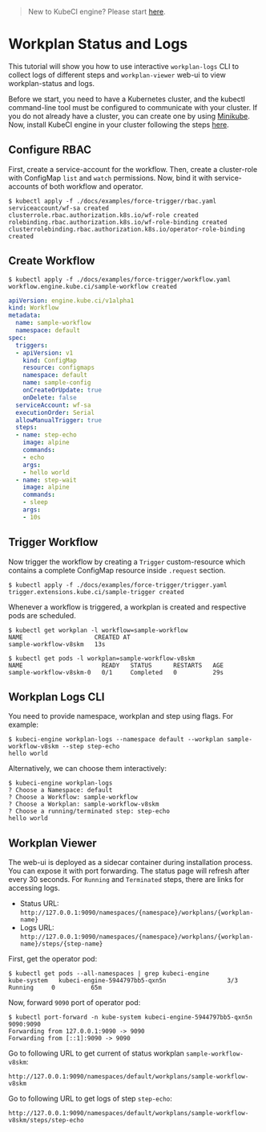 > New to KubeCI engine? Please start [here](/docs/concepts/README.md).

# Workplan Status and Logs

This tutorial will show you how to use interactive `workplan-logs` CLI to collect logs of different steps and `workplan-viewer` web-ui to view workplan-status and logs.

Before we start, you need to have a Kubernetes cluster, and the kubectl command-line tool must be configured to communicate with your cluster. If you do not already have a cluster, you can create one by using [Minikube](https://github.com/kubernetes/minikube). Now, install KubeCI engine in your cluster following the steps [here](/docs/setup/install.md).

## Configure RBAC

First, create a service-account for the workflow. Then, create a cluster-role with ConfigMap `list` and `watch` permissions. Now, bind it with service-accounts of both workflow and operator.

```console
$ kubectl apply -f ./docs/examples/force-trigger/rbac.yaml
serviceaccount/wf-sa created
clusterrole.rbac.authorization.k8s.io/wf-role created
rolebinding.rbac.authorization.k8s.io/wf-role-binding created
clusterrolebinding.rbac.authorization.k8s.io/operator-role-binding created
```

## Create Workflow

```console
$ kubectl apply -f ./docs/examples/force-trigger/workflow.yaml
workflow.engine.kube.ci/sample-workflow created
```

```yaml
apiVersion: engine.kube.ci/v1alpha1
kind: Workflow
metadata:
  name: sample-workflow
  namespace: default
spec:
  triggers:
  - apiVersion: v1
    kind: ConfigMap
    resource: configmaps
    namespace: default
    name: sample-config
    onCreateOrUpdate: true
    onDelete: false
  serviceAccount: wf-sa
  executionOrder: Serial
  allowManualTrigger: true
  steps:
  - name: step-echo
    image: alpine
    commands:
    - echo
    args:
    - hello world
  - name: step-wait
    image: alpine
    commands:
    - sleep
    args:
    - 10s
```

## Trigger Workflow

Now trigger the workflow by creating a `Trigger` custom-resource which contains a complete ConfigMap resource inside `.request` section.

```console
$ kubectl apply -f ./docs/examples/force-trigger/trigger.yaml
trigger.extensions.kube.ci/sample-trigger created
```

Whenever a workflow is triggered, a workplan is created and respective pods are scheduled.

```console
$ kubectl get workplan -l workflow=sample-workflow
NAME                    CREATED AT
sample-workflow-v8skm   13s
```

```console
$ kubectl get pods -l workplan=sample-workflow-v8skm
NAME                      READY   STATUS      RESTARTS   AGE
sample-workflow-v8skm-0   0/1     Completed   0          29s
```

## Workplan Logs CLI

You need to provide namespace, workplan and step using flags. For example:

```console
$ kubeci-engine workplan-logs --namespace default --workplan sample-workflow-v8skm --step step-echo
hello world
```

Alternatively, we can choose them interactively:

```console
$ kubeci-engine workplan-logs
? Choose a Namespace: default
? Choose a Workflow: sample-workflow
? Choose a Workplan: sample-workflow-v8skm
? Choose a running/terminated step: step-echo
hello world
```

## Workplan Viewer

The web-ui is deployed as a sidecar container during installation process. You can expose it with port forwarding. The status page will refresh after every 30 seconds. For `Running` and `Terminated` steps, there are links for accessing logs.

- Status URL: `http://127.0.0.1:9090/namespaces/{namespace}/workplans/{workplan-name}`
- Logs URL: `http://127.0.0.1:9090/namespaces/{namespace}/workplans/{workplan-name}/steps/{step-name}`

First, get the operator pod:

```console
$ kubectl get pods --all-namespaces | grep kubeci-engine
kube-system   kubeci-engine-5944797bb5-qxn5n                 3/3     Running     0          65m
```

Now, forward `9090` port of operator pod:

```console
$ kubectl port-forward -n kube-system kubeci-engine-5944797bb5-qxn5n 9090:9090
Forwarding from 127.0.0.1:9090 -> 9090
Forwarding from [::1]:9090 -> 9090
```

Go to following URL to get current of status workplan `sample-workflow-v8skm`:

`http://127.0.0.1:9090/namespaces/default/workplans/sample-workflow-v8skm`

Go to following URL to get logs of step `step-echo`:

`http://127.0.0.1:9090/namespaces/default/workplans/sample-workflow-v8skm/steps/step-echo`
